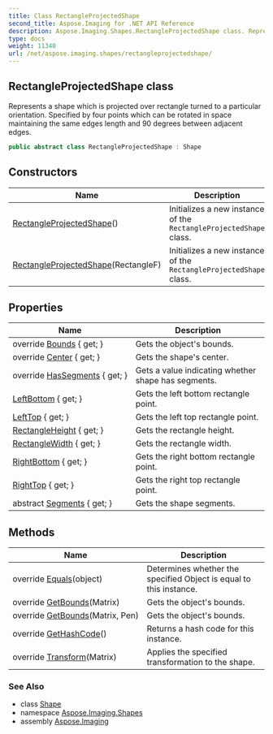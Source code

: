 ```yaml
---
title: Class RectangleProjectedShape
second_title: Aspose.Imaging for .NET API Reference
description: Aspose.Imaging.Shapes.RectangleProjectedShape class. Represents a shape which is projected over rectangle turned to a particular orientation. Specified by four points which can be rotated in space maintaining the same edges length and 90 degrees between adjacent edges
type: docs
weight: 11340
url: /net/aspose.imaging.shapes/rectangleprojectedshape/
---
```

## RectangleProjectedShape class

Represents a shape which is projected over rectangle turned to a particular orientation. Specified by four points which can be rotated in space maintaining the same edges length and 90 degrees between adjacent edges.

```csharp
public abstract class RectangleProjectedShape : Shape
```

## Constructors

| Name | Description |
| --- | --- |
| [RectangleProjectedShape](rectangleprojectedshape/#constructor)() | Initializes a new instance of the `RectangleProjectedShape` class. |
| [RectangleProjectedShape](rectangleprojectedshape/#constructor_1)(RectangleF) | Initializes a new instance of the `RectangleProjectedShape` class. |

## Properties

| Name | Description |
| --- | --- |
| override [Bounds](../../aspose.imaging.shapes/rectangleprojectedshape/bounds/) { get; } | Gets the object's bounds. |
| override [Center](../../aspose.imaging.shapes/rectangleprojectedshape/center/) { get; } | Gets the shape's center. |
| override [HasSegments](../../aspose.imaging.shapes/rectangleprojectedshape/hassegments/) { get; } | Gets a value indicating whether shape has segments. |
| [LeftBottom](../../aspose.imaging.shapes/rectangleprojectedshape/leftbottom/) { get; } | Gets the left bottom rectangle point. |
| [LeftTop](../../aspose.imaging.shapes/rectangleprojectedshape/lefttop/) { get; } | Gets the left top rectangle point. |
| [RectangleHeight](../../aspose.imaging.shapes/rectangleprojectedshape/rectangleheight/) { get; } | Gets the rectangle height. |
| [RectangleWidth](../../aspose.imaging.shapes/rectangleprojectedshape/rectanglewidth/) { get; } | Gets the rectangle width. |
| [RightBottom](../../aspose.imaging.shapes/rectangleprojectedshape/rightbottom/) { get; } | Gets the right bottom rectangle point. |
| [RightTop](../../aspose.imaging.shapes/rectangleprojectedshape/righttop/) { get; } | Gets the right top rectangle point. |
| abstract [Segments](../../aspose.imaging/shape/segments/) { get; } | Gets the shape segments. |

## Methods

| Name | Description |
| --- | --- |
| override [Equals](../../aspose.imaging.shapes/rectangleprojectedshape/equals/)(object) | Determines whether the specified Object is equal to this instance. |
| override [GetBounds](../../aspose.imaging.shapes/rectangleprojectedshape/getbounds/#getbounds)(Matrix) | Gets the object's bounds. |
| override [GetBounds](../../aspose.imaging.shapes/rectangleprojectedshape/getbounds/#getbounds_1)(Matrix, Pen) | Gets the object's bounds. |
| override [GetHashCode](../../aspose.imaging.shapes/rectangleprojectedshape/gethashcode/)() | Returns a hash code for this instance. |
| override [Transform](../../aspose.imaging.shapes/rectangleprojectedshape/transform/)(Matrix) | Applies the specified transformation to the shape. |

### See Also

* class [Shape](../../aspose.imaging/shape/)
* namespace [Aspose.Imaging.Shapes](../../aspose.imaging.shapes/)
* assembly [Aspose.Imaging](../../)


